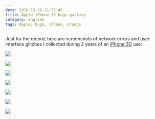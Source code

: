 ```yaml
---
date: 2010-12-28 11:51:49
title: Apple iPhone 3G bugs gallery
category: English
tags: Apple, bugs, iPhone, orange
---
```


Just for the record, here are screenshots of network errors and user interface glitches I collected during 2 years of an [iPhone 3G](https://amzn.com/B001AXA056/?tag=kevideld-20) use:



![](/uploads/2010/IMG_2170.png)

![](/uploads/2010/IMG_3208.png)

![](/uploads/2010/IMG_2158.png)

![](/uploads/2010/IMG_2171.png)

![](/uploads/2010/IMG_3214.png)

![](/uploads/2010/IMG_2177.png)

![](/uploads/2010/IMG_0010.png)

